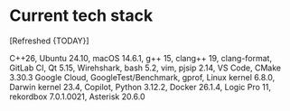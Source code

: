 # Current tech stack

[Refreshed {TODAY}]

C++26,
Ubuntu 24.10,
macOS 14.6.1,
g++ 15,
clang++ 19,
clang-format,
GitLab CI,
Qt 5.15,
Wirehshark,
bash 5.2,
vim,
pjsip 2.14,
VS Code,
CMake 3.30.3
Google Cloud,
GoogleTest/Benchmark,
gprof,
Linux kernel 6.8.0,
Darwin kernel 23.4,
Copilot,
Python 3.12.2,
Docker 26.1.4,
Logic Pro 11,
rekordbox 7.0.1.0021,
Asterisk 20.6.0

